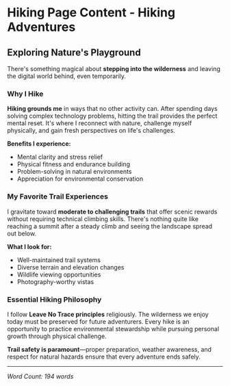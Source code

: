 # Hiking Page Content - Hiking Adventures

## Exploring Nature's Playground

There's something magical about **stepping into the wilderness** and leaving the digital world behind, even temporarily.

### Why I Hike

**Hiking grounds me** in ways that no other activity can. After spending days solving complex technology problems, hitting the trail provides the perfect mental reset. It's where I reconnect with nature, challenge myself physically, and gain fresh perspectives on life's challenges.

**Benefits I experience:**
- Mental clarity and stress relief
- Physical fitness and endurance building
- Problem-solving in natural environments
- Appreciation for environmental conservation

### My Favorite Trail Experiences

I gravitate toward **moderate to challenging trails** that offer scenic rewards without requiring technical climbing skills. There's nothing quite like reaching a summit after a steady climb and seeing the landscape spread out below.

**What I look for:**
- Well-maintained trail systems
- Diverse terrain and elevation changes
- Wildlife viewing opportunities  
- Photography-worthy vistas

### Essential Hiking Philosophy

I follow **Leave No Trace principles** religiously. The wilderness we enjoy today must be preserved for future adventurers. Every hike is an opportunity to practice environmental stewardship while pursuing personal growth through physical challenge.

**Trail safety is paramount**—proper preparation, weather awareness, and respect for natural hazards ensure that every adventure ends safely.

---

*Word Count: 194 words*
